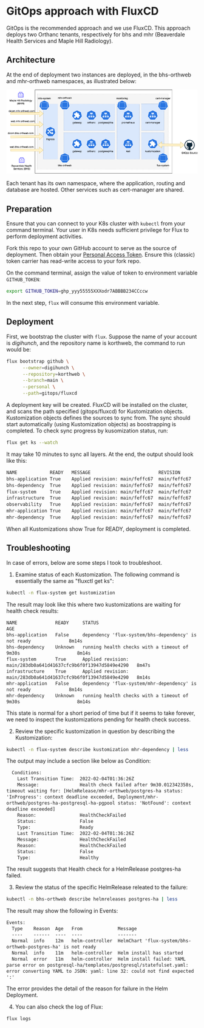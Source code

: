 # GitOps approach with FluxCD

GitOps is the recommended approach and we use FluxCD. This approach deploys two Orthanc tenants, respectively for bhs and mhr (Beaverdale Health Services and Maple Hill Radiology). 

## Architecture

At the end of deployment two instances are deployed, in the bhs-orthweb and mhr-orthweb namespaces, as illustrated below:

![Diagram](../assets/images/korthweb-gitops.png)

Each tenant has its own namespace, where the application, routing and database are hosted. Other services such as cert-manager are shared.

## Preparation
Ensure that you can connect to your K8s cluster with `kubectl` from your command terminal. Your user in K8s needs sufficient privilege for Flux to perform deployment activities.

Fork this repo to your own GitHub account to serve as the source of deployment. Then obtain your [Personal Access Token](https://docs.github.com/en/authentication/keeping-your-account-and-data-secure/creating-a-personal-access-token). Ensure this (classic) token carrier has read-write access to your fork repo. 

On the command terminal, assign the value of token to environment variable `GITHUB_TOKEN`: 
```sh
export GITHUB_TOKEN=ghp_yyy55555XXXodr7ABBBB234CCccw
```
In the next step, `flux` will consume this environment variable.

## Deployment

First, we bootstrap the cluster with `flux`. Suppose the name of your account is *digihunch*, and the repository name is korthweb, the command to run would be:

```sh
flux bootstrap github \
      --owner=digihunch \
      --repository=korthweb \
      --branch=main \
      --personal \
      --path=gitops/fluxcd
```
A deployment key will be created. FluxCD will be installed on the cluster, and scans the path specified (gitops/fluxcd) for Kustomization objects.  Kustomization objects defines the sources to sync from. The sync should start automatically (using Kustomization objects) as boostrapping is completed. To check sync progress by kusomization status, run:
```sh
flux get ks --watch
```
It may take 10 minutes to sync all layers. At the end, the output should look like this:
```sh
NAME           	READY	MESSAGE                       	REVISION    	SUSPENDED
bhs-application	True 	Applied revision: main/feffc67	main/feffc67	False
bhs-dependency 	True 	Applied revision: main/feffc67	main/feffc67	False
flux-system    	True 	Applied revision: main/feffc67	main/feffc67	False
infrastructure 	True 	Applied revision: main/feffc67	main/feffc67	False
observability  	True 	Applied revision: main/feffc67	main/feffc67	False
mhr-application	True 	Applied revision: main/feffc67	main/feffc67	False
mhr-dependency 	True 	Applied revision: main/feffc67	main/feffc67	False
```
When all Kustomizations show True for READY, deployment is completed.

## Troubleshooting

In case of errors, below are some steps I took to troubleshoot.

1. Examine status of each Kustomization. The following command is essentially the same as "fluxctl get ks":
```sh
kubectl -n flux-system get kustomization
```
The result may look like this where two kustomizations are waiting for health check results:
```
NAME              READY     STATUS                                                            AGE
bhs-application   False     dependency 'flux-system/bhs-dependency' is not ready              8m14s
bhs-dependency    Unknown   running health checks with a timeout of 9m30s                     8m14s
flux-system       True      Applied revision: main/283db0a641d41637cfc9b6f0f13947d5849e4290   8m47s
infrastructure    True      Applied revision: main/283db0a641d41637cfc9b6f0f13947d5849e4290   8m14s
mhr-application   False     dependency 'flux-system/mhr-dependency' is not ready              8m14s
mhr-dependency    Unknown   running health checks with a timeout of 9m30s                     8m14s
```
This state is normal for a short period of time but if it seems to take forever, we need to inspect the kustomizations pending for health check success.

2. Review the specific kustomization in question by describing the Kustomization:
```sh
kubectl -n flux-system describe kustomization mhr-dependency | less
```
The output may include a section like below as Condition:
```
  Conditions:
    Last Transition Time:  2022-02-04T01:36:26Z
    Message:               Health check failed after 9m30.012342358s, timeout waiting for: [HelmRelease/mhr-orthweb/postgres-ha status: 'InProgress': context deadline exceeded, Deployment/mhr-orthweb/postgres-ha-postgresql-ha-pgpool status: 'NotFound': context deadline exceeded]
    Reason:                HealthCheckFailed
    Status:                False
    Type:                  Ready
    Last Transition Time:  2022-02-04T01:36:26Z
    Message:               HealthCheckFailed
    Reason:                HealthCheckFailed
    Status:                False
    Type:                  Healthy
```
The result suggests that Health check for a HelmRelease postgres-ha failed. 

3. Review the status of the specific HelmRelease releated to the failure:
```sh
kubectl -n bhs-orthweb describe helmreleases postgres-ha | less
```
The result may show the following in Events:
```
Events:
  Type    Reason  Age   From             Message
  ----    ------  ----  ----             -------
  Normal  info    12m   helm-controller  HelmChart 'flux-system/bhs-orthweb-postgres-ha' is not ready
  Normal  info    11m   helm-controller  Helm install has started
  Normal  error   11m   helm-controller  Helm install failed: YAML parse error on postgresql-ha/templates/postgresql/statefulset.yaml: error converting YAML to JSON: yaml: line 32: could not find expected ':'
  ```
  The error provides the detail of the reason for failure in the Helm Deployment.

4. You can also check the log of Flux:
```sh
flux logs
```